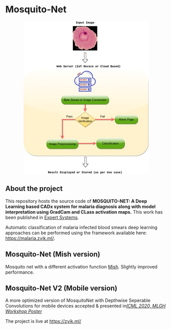 # Mosquito-Net

<p float="left" align="center">
<img src="images/Figure-6.jpg" /> 
</p>
 
## About the project

This repository hosts the source code of **MOSQUITO-NET: A Deep Learning based CADx system for malaria diagnosis along with model
interpretation using GradCam and CLass activation maps.**
This work
has been published in [Expert Systems](https://onlinelibrary.wiley.com/journal/14680394).

Automatic classification of malaria infected blood smears deep learning approaches can
be performed using the framework available here:
<https://malaria.zyik.ml/>.


## Mosquito-Net (Mish version)
Mosquito net with a different activation function [Mish](https://github.com/digantamisra98/Mish). Slightly improved performance.  

## Mosquito-Net V2 (Mobile version)
A more optimized version of MosquitoNet with Depthwise Seperable Convolutions for mobile devices accepted & presented in[*ICML 2020, MLGH Workshop Poster*](https://drive.google.com/file/d/1OoCqThpsm9N38eUTGNmxwRhVat8IxWVl/view)


The project is live at https://zyik.ml/
